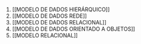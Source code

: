 1. [[MODELO DE DADOS HIERÁRQUICO]]
2. [[MODELO DE DADOS REDE]]
3. [[MODELO DE DADOS RELACIONAL]]
4. [[MODELO DE DADOS ORIENTADO A OBJETOS]]
5. [[MODELO RELACIONAL]]

